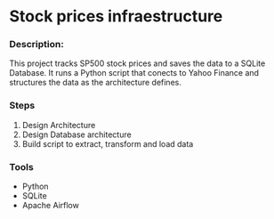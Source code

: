 # Stock prices infraestructure

### Description:

This project tracks SP500 stock prices and saves the data to a SQLite Database. It runs a Python script that conects to Yahoo Finance and structures the data as the architecture defines.

### Steps

1. Design Architecture
2. Design Database architecture
2. Build script to extract, transform and load data




### Tools

- Python
- SQLite
- Apache Airflow